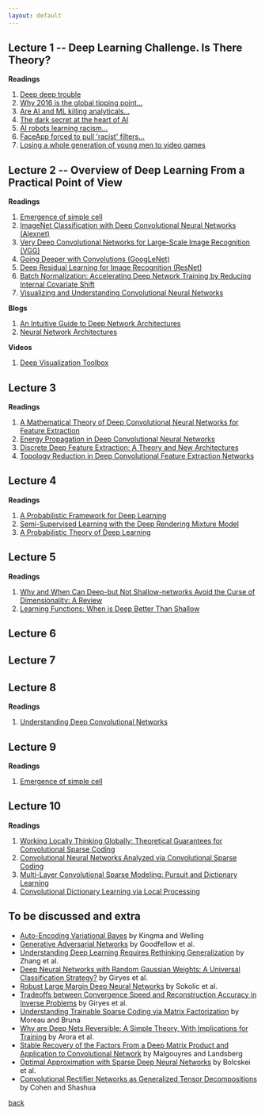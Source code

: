 ```yaml
---
layout: default
---
```


## Lecture 1 -- Deep Learning Challenge. Is There Theory?
<strong>Readings</strong>  
<ol>
    <li>
    <a href="https://sinews.siam.org/Details-Page/deep-deep-trouble"> Deep deep trouble </a>
    </li>
	<li>
    <a href="https://www.tune.com/blog/global-mobile-why-2016-is-the-global-tipping-point-for-the-mobile-economy/"> Why 2016 is the global tipping point... </a>
    </li>
	<li>
    <a href="http://www.digitalistmag.com/digital-economy/2017/07/19/ai-machine-learning-killing-analytics-as-we-know-it-05223779"> Are AI and ML killing analyticals... </a>
    </li>
	<li>
    <a href="https://www.technologyreview.com/s/604087/the-dark-secret-at-the-heart-of-ai/"> The dark secret at the heart of AI </a>
    </li>
	<li>
    <a href="http://www.independent.co.uk/life-style/gadgets-and-tech/news/ai-robots-artificial-intelligence-racism-sexism-prejudice-bias-language-learn-from-humans-a7683161.html"> AI robots learning racism... </a>
    </li>
	<li>
    <a href="https://www.theguardian.com/technology/2017/aug/10/faceapp-forced-to-pull-racist-filters-digital-blackface"> FaceApp forced to pull 'racist' filters... </a>
    </li>
	<li>
    <a href="http://nypost.com/2017/07/08/were-losing-a-whole-generation-of-young-men-to-video-games/"> Losing a whole generation of young men to video games </a>
    </li>
</ol>

## Lecture 2 -- Overview of Deep Learning From a Practical Point of View 
<strong>Readings</strong>  
<ol>
	<li>
    <a href="https://courses.cs.washington.edu/courses/cse528/11sp/Olshausen-nature-paper.pdf"> Emergence of simple cell </a>
    </li>
    <li>
    <a href="https://papers.nips.cc/paper/4824-imagenet-classification-with-deep-convolutional-neural-networks.pdf"> ImageNet Classification with Deep Convolutional Neural Networks (Alexnet) </a>
    </li>
	<li>
    <a href="https://arxiv.org/abs/1409.1556"> Very Deep Convolutional Networks for Large-Scale Image Recognition (VGG) </a>
    </li>
	<li>
    <a href="https://arxiv.org/pdf/1409.4842.pdf"> Going Deeper with Convolutions (GoogLeNet) </a>
    </li>
	<li>
    <a href="https://arxiv.org/abs/1512.03385"> Deep Residual Learning for Image Recognition (ResNet) </a>
    </li>
	<li>
    <a href="https://arxiv.org/pdf/1502.03167.pdf"> Batch Normalization: Accelerating Deep Network Training by Reducing Internal Covariate Shift </a>
    </li>
	<li>
    <a href="https://www.cs.nyu.edu/~fergus/papers/zeilerECCV2014.pdf"> Visualizing and Understanding Convolutional Neural Networks </a>
    </li>
</ol>
<strong>Blogs</strong>  
<ol>
    <li>
    <a href="https://medium.com/towards-data-science/an-intuitive-guide-to-deep-network-architectures-65fdc477db41"> An Intuitive Guide to Deep Network Architectures </a>
    </li>
	<li>
    <a href="https://medium.com/towards-data-science/neural-network-architectures-156e5bad51ba"> Neural Network Architectures </a>
    </li>
</ol>
<strong>Videos</strong>  
<ol>
    <li>
    <a href="https://www.youtube.com/watch?v=AgkfIQ4IGaM&t=99s"> Deep Visualization Toolbox </a>
    </li>
</ol>

## Lecture 3
<strong>Readings</strong>  
<ol>
    <li>
    <a href="https://www.nari.ee.ethz.ch/commth//pubs/files/deep-2016.pdf"> A Mathematical Theory of Deep Convolutional Neural Networks for Feature Extraction </a>
    </li>
    <li>
    <a href="https://www.nari.ee.ethz.ch/commth//pubs/files/Energy2017.pdf"> Energy Propagation in Deep Convolutional Neural Networks </a>
    </li>
	<li>
	<a href="https://www.nari.ee.ethz.ch/commth//pubs/files/ICML2016.pdf"> Discrete Deep Feature Extraction: A Theory and New Architectures </a>
	</li>
    <li>
    <a href="https://www.nari.ee.ethz.ch/commth//pubs/files/SPIE2017.pdf"> Topology Reduction in Deep Convolutional Feature Extraction Networks </a>
    </li>
</ol>

## Lecture 4
<strong>Readings</strong>  
<ol>
	<li>
    <a href="https://ankitbpatel715.files.wordpress.com/2017/10/nips2016_todl_v1.pdf"> A Probabilistic Framework for Deep Learning </a>
    </li>
	<li>
    <a href="https://ankitbpatel715.files.wordpress.com/2016/12/todl_semi_supervised_learning_drmm_arxiv_v0.pdf"> Semi-Supervised Learning with the Deep Rendering Mixture Model </a>
    </li>
    <li>
    <a href="https://arxiv.org/abs/1504.00641"> A Probabilistic Theory of Deep Learning </a>
    </li>
</ol>

## Lecture 5
<strong>Readings</strong>  
<ol>
	<li>
	<a href="http://cbmm.mit.edu/sites/default/files/publications/CBMM-Memo-058v5.pdf"> Why and When Can Deep-but Not Shallow-networks Avoid the Curse of Dimensionality: A Review </a>
	</li>
	<li>
	<a href="https://arxiv.org/abs/1603.00988"> Learning Functions: When is Deep Better Than Shallow </a>
	</li>
</ol>

## Lecture 6

## Lecture 7

## Lecture 8
<strong>Readings</strong>  
<ol>
	<li>
	<a href="https://arxiv.org/pdf/1601.04920.pdf"> Understanding Deep Convolutional Networks </a>
	</li>
</ol>

## Lecture 9
<strong>Readings</strong>  
<ol>
	<li>
    <a href="https://courses.cs.washington.edu/courses/cse528/11sp/Olshausen-nature-paper.pdf"> Emergence of simple cell </a>
    </li>
</ol>

## Lecture 10
<strong>Readings</strong>  
<ol>
	<li>
    <a href="https://arxiv.org/pdf/1707.06066.pdf"> Working Locally Thinking Globally: Theoretical Guarantees for Convolutional Sparse Coding </a>
    </li>
	<li>
    <a href="https://arxiv.org/pdf/1607.08194.pdf"> Convolutional Neural Networks Analyzed via Convolutional Sparse Coding </a>
    </li>
	<li>
    <a href="https://arxiv.org/pdf/1708.08705.pdf"> Multi-Layer Convolutional Sparse Modeling: Pursuit and Dictionary Learning </a>
    </li>
	<li>
    <a href="https://arxiv.org/pdf/1705.03239.pdf"> Convolutional Dictionary Learning via Local Processing </a>
    </li>
</ol>

## To be discussed and extra
- [Auto-Encoding Variational Bayes](https://arxiv.org/abs/1312.6114) by Kingma and Welling
- [Generative Adversarial Networks](https://arxiv.org/abs/1406.2661) by Goodfellow et al.
- [Understanding Deep Learning Requires Rethinking Generalization](https://arxiv.org/abs/1611.03530) by Zhang et al.
- [Deep Neural Networks with Random Gaussian Weights: A Universal Classification Strategy?](https://arxiv.org/abs/1504.08291) by Giryes et al.
- [Robust Large Margin Deep Neural Networks](https://arxiv.org/abs/1605.08254) by Sokolic et al.
- [Tradeoffs between Convergence Speed and Reconstruction Accuracy in Inverse Problems](https://arxiv.org/abs/1605.09232) by Giryes et al.
- [Understanding Trainable Sparse Coding via Matrix Factorization](https://arxiv.org/pdf/1609.00285.pdf) by Moreau and Bruna
- [Why are Deep Nets Reversible: A Simple Theory, With Implications for Training](https://arxiv.org/pdf/1511.05653.pdf) by Arora et al.
- [Stable Recovery of the Factors From a Deep Matrix Product and Application to Convolutional Network](https://arxiv.org/abs/1703.08044) by Malgouyres and Landsberg
- [Optimal Approximation with Sparse Deep Neural Networks](https://www.nari.ee.ethz.ch/commth//pubs/files/deep-approx-17.pdf) by Bolcskei et al.
- [Convolutional Rectifier Networks as Generalized Tensor Decompositions](https://arxiv.org/abs/1603.00162) by Cohen and Shashua

[back](./)
